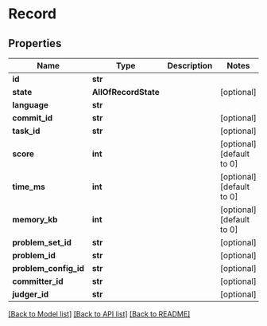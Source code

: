 # Record

## Properties
Name | Type | Description | Notes
------------ | ------------- | ------------- | -------------
**id** | **str** |  | 
**state** | **AllOfRecordState** |  | [optional] 
**language** | **str** |  | 
**commit_id** | **str** |  | [optional] 
**task_id** | **str** |  | [optional] 
**score** | **int** |  | [optional] [default to 0]
**time_ms** | **int** |  | [optional] [default to 0]
**memory_kb** | **int** |  | [optional] [default to 0]
**problem_set_id** | **str** |  | [optional] 
**problem_id** | **str** |  | [optional] 
**problem_config_id** | **str** |  | [optional] 
**committer_id** | **str** |  | [optional] 
**judger_id** | **str** |  | [optional] 

[[Back to Model list]](../README.md#documentation-for-models) [[Back to API list]](../README.md#documentation-for-api-endpoints) [[Back to README]](../README.md)

